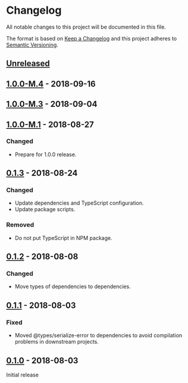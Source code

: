 # Changelog

All notable changes to this project will be documented in this file.

The format is based on [Keep a Changelog](http://keepachangelog.com/)
and this project adheres to [Semantic Versioning](http://semver.org/).

## [Unreleased](https://github.com/atomist/automation-client-ext-logzio/compare/1.0.0-M.4...HEAD)

## [1.0.0-M.4](https://github.com/atomist/automation-client-ext-logzio/compare/1.0.0-M.3...1.0.0-M.4) - 2018-09-16

## [1.0.0-M.3](https://github.com/atomist/automation-client-ext-logzio/compare/1.0.0-M.1...1.0.0-M.3) - 2018-09-04

## [1.0.0-M.1](https://github.com/atomist/automation-client-ext-logzio/compare/0.1.3...1.0.0-M.1) - 2018-08-27

### Changed

-   Prepare for 1.0.0 release.

## [0.1.3](https://github.com/atomist/automation-client-ext-logzio/compare/0.1.2...0.1.3) - 2018-08-24

### Changed

-   Update dependencies and TypeScript configuration.
-   Update package scripts.

### Removed

-   Do not put TypeScript in NPM package.

## [0.1.2](https://github.com/atomist/automation-client-ext-logzio/compare/0.1.1...0.1.2) - 2018-08-08

### Changed

-   Move types of dependencies to dependencies.

## [0.1.1](https://github.com/atomist/automation-client-ext-logzio/compare/0.1.0...0.1.1) - 2018-08-03

### Fixed

-   Moved @types/serialize-error to dependencies to avoid compilation
    problems in downstream projects.

## [0.1.0](https://github.com/atomist/automation-client-ext-logzio/tree/0.1.0) - 2018-08-03

Initial release
